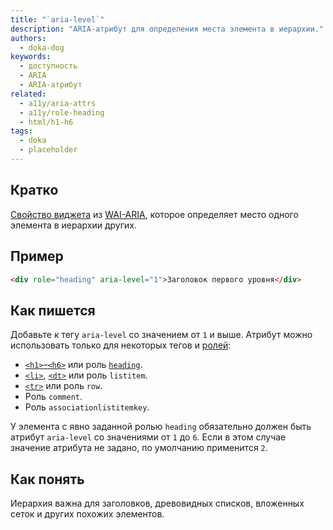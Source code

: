 ```yaml
---
title: "`aria-level`"
description: "ARIA-атрибут для определения места элемента в иерархии."
authors:
  - doka-dog
keywords:
  - доступность
  - ARIA
  - ARIA-атрибут
related:
  - a11y/aria-attrs
  - a11y/role-heading
  - html/h1-h6
tags:
  - doka
  - placeholder
---
```


## Кратко

[Свойство виджета](/a11y/aria-attrs/#atributy-vidzhetov) из [WAI-ARIA](/a11y/aria-intro/#specifikaciya), которое определяет место одного элемента в иерархии других.

## Пример

```html
<div role="heading" aria-level="1">Заголовок первого уровня</div>
```

## Как пишется

Добавьте к тегу `aria-level` со значением от `1` и выше. Атрибут можно использовать только для некоторых тегов и [ролей](/a11y/aria-roles/):

- [`<h1>`–`<h6>`](/html/h1-h6/) или роль [`heading`](/a11y/role-heading/).
- [`<li>`](/html/li/), [`<dt>`](/html/dl-dd-dt/) или роль `listitem`.
- [`<tr>`](/html/tables/#tr) или роль `row`.
- Роль `comment`.
- Роль `associationlistitemkey`.

У элемента с явно заданной ролью `heading` обязательно должен быть атрибут `aria-level` со значениями от `1` до `6`. Если в этом случае значение атрибута не задано, по умолчанию применится `2`.

## Как понять

Иерархия важна для заголовков, древовидных списков, вложенных сеток и других похожих элементов.
